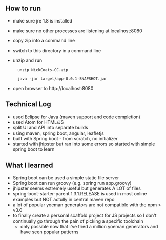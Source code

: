 ## How to run

* make sure jre 1.8 is installed
* make sure no other processes are listening at localhost:8080
* copy zip into a command line
* switch to this directory in a command line
* unzip and run

		unzip NickCoats-CC.zip
		
		java -jar target/app-0.0.1-SNAPSHOT.jar

* open browser to http://localhost:8080

## Technical Log

* used Eclipse for Java (maven support and code completion)
* used Atom for HTML/JS
* split UI and API into separate builds
* using maven, spring boot, angular, leafletjs
* built with Spring boot - from scratch, no initializer
* started with jhipster but ran into some errors so started with simple spring boot to learn

## What I learned

* Spring boot can be used a simple static file server
* Spring boot can run groovy (e.g. spring run app.groovy)
* jhipster seems extremely useful but generates A LOT of files
* spring-boot-starter-parent 1.3.1.RELEASE is used in most online examples but NOT actully in central maven repo
* a lot of popular yoeman generators are not compatible with the npm > v3.0
* to finally create a personal scaffold project for JS projects so I don't continually go through the pain of picking a specific toolchain
  * only possible now that I've tried a million yoeman generators and have seen popular patterns
